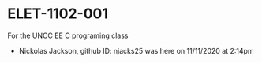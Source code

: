 # ELET-1102-001
 For the UNCC EE C programing class

- Nickolas Jackson, github ID: njacks25 was here on 11/11/2020 at 2:14pm 
